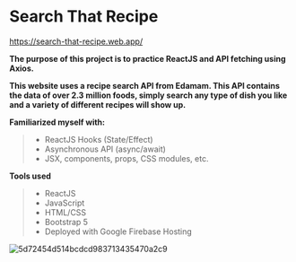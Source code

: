 # Search That Recipe 
https://search-that-recipe.web.app/

**The purpose of this project is to practice ReactJS and API fetching using Axios.**

**This website uses a recipe search API from Edamam. This API contains the data of over 2.3 million foods, simply search any type of dish you like and a variety of different recipes will show up.**

**Familiarized myself with:**
> - ReactJS Hooks (State/Effect)
> - Asynchronous API (async/await)
> - JSX, components, props, CSS modules, etc.

**Tools used**
> - ReactJS
> - JavaScript
> - HTML/CSS
> - Bootstrap 5
> - Deployed with Google Firebase Hosting

![5d72454d514bcdcd983713435470a2c9](https://user-images.githubusercontent.com/43255108/211684709-594a00fc-dfaf-4a09-9791-77c453fbdfb9.gif)
